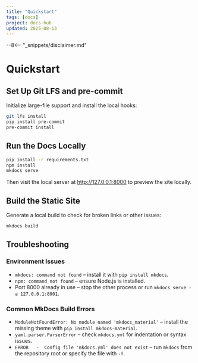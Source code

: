 ```yaml
---
title: "Quickstart"
tags: [docs]
project: docs-hub
updated: 2025-08-13
---
```


--8<-- "_snippets/disclaimer.md"

# Quickstart

## Set Up Git LFS and pre-commit

Initialize large-file support and install the local hooks:

```bash
git lfs install
pip install pre-commit
pre-commit install
```

## Run the Docs Locally

```bash
pip install -r requirements.txt
npm install
mkdocs serve
```

Then visit the local server at <http://127.0.0.1:8000> to preview the site
locally.

## Build the Static Site

Generate a local build to check for broken links or other issues:

```bash
mkdocs build
```

## Troubleshooting

### Environment Issues

- `mkdocs: command not found` – install it with `pip install mkdocs`.
- `npm: command not found` – ensure Node.js is installed.
- Port 8000 already in use – stop the other process or run `mkdocs serve -a
  127.0.0.1:8001`.

### Common MkDocs Build Errors

- `ModuleNotFoundError: No module named 'mkdocs_material'` – install the
  missing theme with `pip install mkdocs-material`.
- `yaml.parser.ParserError` – check `mkdocs.yml` for indentation or syntax
  issues.
- `ERROR   -  Config file 'mkdocs.yml' does not exist` – run `mkdocs` from the
  repository root or specify the file with `-f`.


